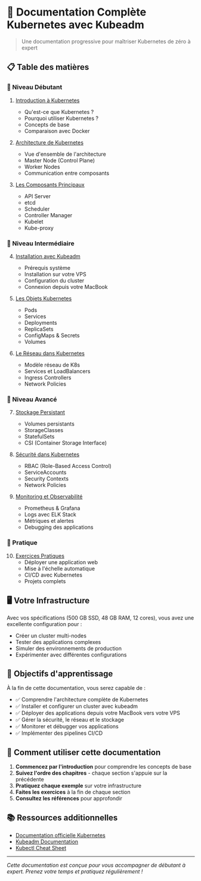 # 🚀 Documentation Complète Kubernetes avec Kubeadm

> Une documentation progressive pour maîtriser Kubernetes de zéro à expert

## 📋 Table des matières

### 🎯 Niveau Débutant
1. [Introduction à Kubernetes](./01-introduction.md)
   - Qu'est-ce que Kubernetes ?
   - Pourquoi utiliser Kubernetes ?
   - Concepts de base
   - Comparaison avec Docker

2. [Architecture de Kubernetes](./02-architecture.md)
   - Vue d'ensemble de l'architecture
   - Master Node (Control Plane)
   - Worker Nodes
   - Communication entre composants

3. [Les Composants Principaux](./03-composants.md)
   - API Server
   - etcd
   - Scheduler
   - Controller Manager
   - Kubelet
   - Kube-proxy

### 🔧 Niveau Intermédiaire
4. [Installation avec Kubeadm](./04-installation.md)
   - Prérequis système
   - Installation sur votre VPS
   - Configuration du cluster
   - Connexion depuis votre MacBook

5. [Les Objets Kubernetes](./05-objets-kubernetes.md)
   - Pods
   - Services
   - Deployments
   - ReplicaSets
   - ConfigMaps & Secrets
   - Volumes

6. [Le Réseau dans Kubernetes](./06-networking.md)
   - Modèle réseau de K8s
   - Services et LoadBalancers
   - Ingress Controllers
   - Network Policies

### 🚀 Niveau Avancé
7. [Stockage Persistant](./07-storage.md)
   - Volumes persistants
   - StorageClasses
   - StatefulSets
   - CSI (Container Storage Interface)

8. [Sécurité dans Kubernetes](./08-security.md)
   - RBAC (Role-Based Access Control)
   - ServiceAccounts
   - Security Contexts
   - Network Policies

9. [Monitoring et Observabilité](./09-monitoring.md)
   - Prometheus & Grafana
   - Logs avec ELK Stack
   - Métriques et alertes
   - Debugging des applications

### 💪 Pratique
10. [Exercices Pratiques](./10-pratique.md)
    - Déployer une application web
    - Mise à l'échelle automatique
    - CI/CD avec Kubernetes
    - Projets complets

## 🖥️ Votre Infrastructure

Avec vos spécifications (500 GB SSD, 48 GB RAM, 12 cores), vous avez une excellente configuration pour :
- Créer un cluster multi-nodes
- Tester des applications complexes
- Simuler des environnements de production
- Expérimenter avec différentes configurations

## 🎯 Objectifs d'apprentissage

À la fin de cette documentation, vous serez capable de :
- ✅ Comprendre l'architecture complète de Kubernetes
- ✅ Installer et configurer un cluster avec kubeadm
- ✅ Déployer des applications depuis votre MacBook vers votre VPS
- ✅ Gérer la sécurité, le réseau et le stockage
- ✅ Monitorer et débugger vos applications
- ✅ Implémenter des pipelines CI/CD

## 🚦 Comment utiliser cette documentation

1. **Commencez par l'introduction** pour comprendre les concepts de base
2. **Suivez l'ordre des chapitres** - chaque section s'appuie sur la précédente
3. **Pratiquez chaque exemple** sur votre infrastructure
4. **Faites les exercices** à la fin de chaque section
5. **Consultez les références** pour approfondir

## 📚 Ressources additionnelles

- [Documentation officielle Kubernetes](https://kubernetes.io/docs/)
- [Kubeadm Documentation](https://kubernetes.io/docs/setup/production-environment/tools/kubeadm/)
- [Kubectl Cheat Sheet](https://kubernetes.io/docs/reference/kubectl/cheatsheet/)

---

*Cette documentation est conçue pour vous accompagner de débutant à expert. Prenez votre temps et pratiquez régulièrement !* 